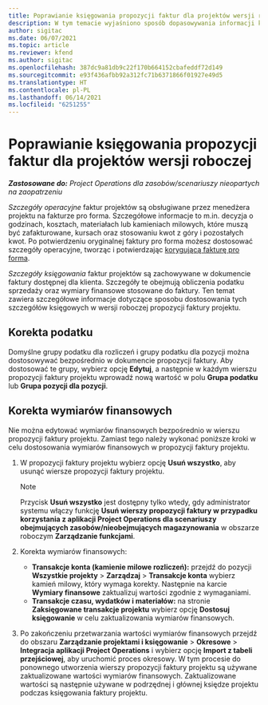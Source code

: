 ```yaml
---
title: Poprawianie księgowania propozycji faktur dla projektów wersji roboczej
description: W tym temacie wyjaśniono sposób dopasowywania informacji księgowych do wersji roboczej propozycji faktury.
author: sigitac
ms.date: 06/07/2021
ms.topic: article
ms.reviewer: kfend
ms.author: sigitac
ms.openlocfilehash: 387dc9a81db9c22f170b664152cbafeddf72d149
ms.sourcegitcommit: e93f436afbb92a312fc71b6371866f01927e49d5
ms.translationtype: HT
ms.contentlocale: pl-PL
ms.lasthandoff: 06/14/2021
ms.locfileid: "6251255"
---
```

# <a name="correct-the-accounting-on-draft-project-invoice-proposals"></a>Poprawianie księgowania propozycji faktur dla projektów wersji roboczej

_**Zastosowane do:** Project Operations dla zasobów/scenariuszy nieopartych na zaopatrzeniu_

*Szczegóły operacyjne* faktur projektów są obsługiwane przez menedżera projektu na fakturze pro forma. Szczegółowe informacje to m.in. decyzja o godzinach, kosztach, materiałach lub kamieniach milowych, które muszą być zafakturowane, kursach oraz stosowaniu kwot z góry i pozostałych kwot. Po potwierdzeniu oryginalnej faktury pro forma możesz dostosować szczegóły operacyjne, tworząc i potwierdzając [korygującą fakturę pro forma](../proforma-invoicing/corrective-invoices.md).

*Szczegóły księgowania* faktur projektów są zachowywane w dokumencie faktury dostępnej dla klienta. Szczegóły te obejmują obliczenia podatku sprzedaży oraz wymiary finansowe stosowane do faktury. Ten temat zawiera szczegółowe informacje dotyczące sposobu dostosowania tych szczegółów księgowych w wersji roboczej propozycji faktury projektu.

## <a name="adjust-sales-tax"></a>Korekta podatku

Domyślne grupy podatku dla rozliczeń i grupy podatku dla pozycji można dostosowywać bezpośrednio w dokumencie propozycji faktury. Aby dostosować te grupy, wybierz opcję **Edytuj**, a następnie w każdym wierszu propozycji faktury projektu wprowadź nową wartość w polu **Grupa podatku** lub **Grupa pozycji dla pozycji**.

## <a name="adjust-financial-dimensions"></a>Korekta wymiarów finansowych

Nie można edytować wymiarów finansowych bezpośrednio w wierszu propozycji faktury projektu. Zamiast tego należy wykonać poniższe kroki w celu dostosowania wymiarów finansowych w propozycji faktury projektu.

1. W propozycji faktury projektu wybierz opcję **Usuń wszystko**, aby usunąć wiersze propozycji faktury projektu.

    > [!NOTE]
    > Przycisk **Usuń wszystko** jest dostępny tylko wtedy, gdy administrator systemu włączy funkcję **Usuń wierszy propozycji faktury w przypadku korzystania z aplikacji Project Operations dla scenariuszy obejmujących zasobów/nieobejmujących magazynowania** w obszarze roboczym **Zarządzanie funkcjami**.

2. Korekta wymiarów finansowych:

    - **Transakcje konta (kamienie milowe rozliczeń):** przejdź do pozycji **Wszystkie projekty** \> **Zarządzaj** \> **Transakcje konta** wybierz kamień milowy, który wymaga korekty. Następnie na karcie **Wymiary finansowe** zaktualizuj wartości zgodnie z wymaganiami.
    - **Transakcje czasu, wydatków i materiałów:** na stronie **Zaksięgowane transakcje projektu** wybierz opcję **Dostosuj księgowanie** w celu zaktualizowania wymiarów finansowych.

3. Po zakończeniu przetwarzania wartości wymiarów finansowych przejdź do obszaru **Zarządzanie projektami i księgowanie** \> **Okresowe** \> **Integracja aplikacji Project Operations** i wybierz opcję **Import z tabeli przejściowej**, aby uruchomić proces okresowy. W tym procesie do ponownego utworzenia wierszy propozycji faktury projektu są używane zaktualizowane wartości wymiarów finansowych. Zaktualizowane wartości są następnie używane w podrzędnej i głównej księdze projektu podczas księgowania faktury projektu.

